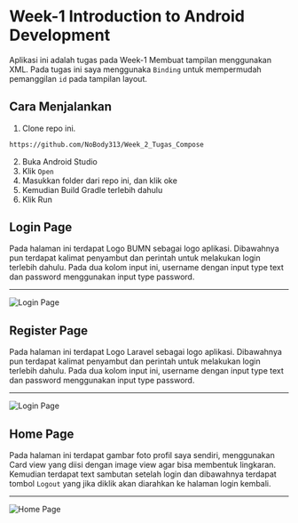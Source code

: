 # Week-1 Introduction to Android Development
Aplikasi ini adalah tugas pada Week-1 Membuat tampilan menggunakan XML. Pada tugas ini saya menggunaka ```Binding``` untuk mempermudah pemanggilan ```id``` pada tampilan layout.

## Cara Menjalankan
1. Clone repo ini.
```bash
https://github.com/NoBody313/Week_2_Tugas_Compose
```
2. Buka Android Studio
3. Klik ```Open```
4. Masukkan folder dari repo ini, dan klik oke
5. Kemudian Build Gradle terlebih dahulu
6. Klik Run

## Login Page
Pada halaman ini terdapat Logo BUMN sebagai logo aplikasi. Dibawahnya pun terdapat kalimat penyambut dan perintah untuk melakukan login terlebih dahulu. Pada dua kolom input ini, username dengan input type text dan password menggunakan input type password.

---

![Login Page](https://github.com/user-attachments/assets/19b7aeab-40ba-45b8-9b5e-d945658a2c8f)

## Register Page
Pada halaman ini terdapat Logo Laravel sebagai logo aplikasi. Dibawahnya pun terdapat kalimat penyambut dan perintah untuk melakukan login terlebih dahulu. Pada dua kolom input ini, username dengan input type text dan password menggunakan input type password.

---

![Login Page](https://github.com/user-attachments/assets/cc89f76d-e693-4eb8-bb56-3021d1359323)


## Home Page
Pada halaman ini terdapat gambar foto profil saya sendiri, menggunakan Card view yang diisi dengan image view agar bisa membentuk lingkaran. Kemudian terdapat text sambutan setelah login dan dibawahnya terdapat tombol ```Logout``` yang jika diklik akan diarahkan ke halaman login kembali.

---

![Home Page](https://github.com/user-attachments/assets/a596038a-943c-4d68-9be6-46999d298331)

